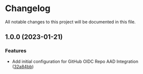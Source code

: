 # Changelog

All notable changes to this project will be documented in this file.

## 1.0.0 (2023-01-21)


### Features

* Add initial configuration for GitHub OIDC Repo AAD Integration ([32a84bb](https://github.com/OmnipotentOwl/terraform-github-repo-oidc-connection-azuread/commit/32a84bb01353952dd780910aa78dd2141721834b))
